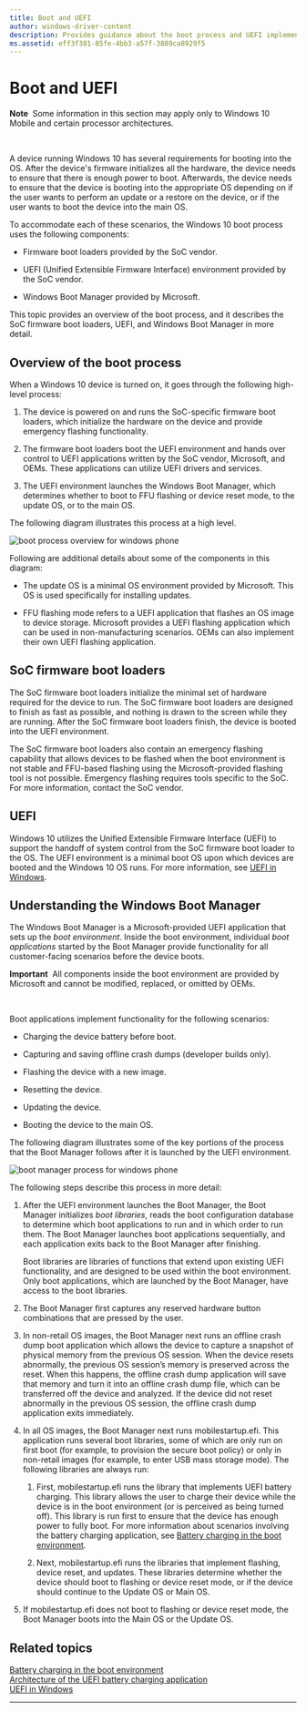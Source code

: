 ```yaml
---
title: Boot and UEFI
author: windows-driver-content
description: Provides guidance about the boot process and UEFI implementation requirements for devices that run Windows 10.
ms.assetid: eff3f381-85fe-4bb3-a57f-3889ca8929f5
---
```


# Boot and UEFI


**Note**  Some information in this section may apply only to Windows 10 Mobile and certain processor architectures.

 

A device running Windows 10 has several requirements for booting into the OS. After the device's firmware initializes all the hardware, the device needs to ensure that there is enough power to boot. Afterwards, the device needs to ensure that the device is booting into the appropriate OS depending on if the user wants to perform an update or a restore on the device, or if the user wants to boot the device into the main OS.

To accommodate each of these scenarios, the Windows 10 boot process uses the following components:

-   Firmware boot loaders provided by the SoC vendor.

-   UEFI (Unified Extensible Firmware Interface) environment provided by the SoC vendor.

-   Windows Boot Manager provided by Microsoft.

This topic provides an overview of the boot process, and it describes the SoC firmware boot loaders, UEFI, and Windows Boot Manager in more detail.

## Overview of the boot process


When a Windows 10 device is turned on, it goes through the following high-level process:

1.  The device is powered on and runs the SoC-specific firmware boot loaders, which initialize the hardware on the device and provide emergency flashing functionality.

2.  The firmware boot loaders boot the UEFI environment and hands over control to UEFI applications written by the SoC vendor, Microsoft, and OEMs. These applications can utilize UEFI drivers and services.

3.  The UEFI environment launches the Windows Boot Manager, which determines whether to boot to FFU flashing or device reset mode, to the update OS, or to the main OS.

The following diagram illustrates this process at a high level.

![boot process overview for windows phone](images/oem-boot-flow-overview.png)

Following are additional details about some of the components in this diagram:

-   The update OS is a minimal OS environment provided by Microsoft. This OS is used specifically for installing updates.

-   FFU flashing mode refers to a UEFI application that flashes an OS image to device storage. Microsoft provides a UEFI flashing application which can be used in non-manufacturing scenarios. OEMs can also implement their own UEFI flashing application.

## SoC firmware boot loaders


The SoC firmware boot loaders initialize the minimal set of hardware required for the device to run. The SoC firmware boot loaders are designed to finish as fast as possible, and nothing is drawn to the screen while they are running. After the SoC firmware boot loaders finish, the device is booted into the UEFI environment.

The SoC firmware boot loaders also contain an emergency flashing capability that allows devices to be flashed when the boot environment is not stable and FFU-based flashing using the Microsoft-provided flashing tool is not possible. Emergency flashing requires tools specific to the SoC. For more information, contact the SoC vendor.

## UEFI


Windows 10 utilizes the Unified Extensible Firmware Interface (UEFI) to support the handoff of system control from the SoC firmware boot loader to the OS. The UEFI environment is a minimal boot OS upon which devices are booted and the Windows 10 OS runs. For more information, see [UEFI in Windows](uefi-in-windows.md).

## Understanding the Windows Boot Manager


The Windows Boot Manager is a Microsoft-provided UEFI application that sets up the *boot environment*. Inside the boot environment, individual *boot applications* started by the Boot Manager provide functionality for all customer-facing scenarios before the device boots.

**Important**  All components inside the boot environment are provided by Microsoft and cannot be modified, replaced, or omitted by OEMs.

 

Boot applications implement functionality for the following scenarios:

-   Charging the device battery before boot.

-   Capturing and saving offline crash dumps (developer builds only).

-   Flashing the device with a new image.

-   Resetting the device.

-   Updating the device.

-   Booting the device to the main OS.

The following diagram illustrates some of the key portions of the process that the Boot Manager follows after it is launched by the UEFI environment.

![boot manager process for windows phone](images/oem-boot-flow-detail.png)

The following steps describe this process in more detail:

1.  After the UEFI environment launches the Boot Manager, the Boot Manager initializes *boot libraries*, reads the boot configuration database to determine which boot applications to run and in which order to run them. The Boot Manager launches boot applications sequentially, and each application exits back to the Boot Manager after finishing.

    Boot libraries are libraries of functions that extend upon existing UEFI functionality, and are designed to be used within the boot environment. Only boot applications, which are launched by the Boot Manager, have access to the boot libraries.

2.  The Boot Manager first captures any reserved hardware button combinations that are pressed by the user.

3.  In non-retail OS images, the Boot Manager next runs an offline crash dump boot application which allows the device to capture a snapshot of physical memory from the previous OS session. When the device resets abnormally, the previous OS session’s memory is preserved across the reset. When this happens, the offline crash dump application will save that memory and turn it into an offline crash dump file, which can be transferred off the device and analyzed. If the device did not reset abnormally in the previous OS session, the offline crash dump application exits immediately.

4.  In all OS images, the Boot Manager next runs mobilestartup.efi. This application runs several boot libraries, some of which are only run on first boot (for example, to provision the secure boot policy) or only in non-retail images (for example, to enter USB mass storage mode). The following libraries are always run:

    1.  First, mobilestartup.efi runs the library that implements UEFI battery charging. This library allows the user to charge their device while the device is in the boot environment (or is perceived as being turned off). This library is run first to ensure that the device has enough power to fully boot. For more information about scenarios involving the battery charging application, see [Battery charging in the boot environment](battery-charging-in-the-boot-environment.md).

    2.  Next, mobilestartup.efi runs the libraries that implement flashing, device reset, and updates. These libraries determine whether the device should boot to flashing or device reset mode, or if the device should continue to the Update OS or Main OS.

5.  If mobilestartup.efi does not boot to flashing or device reset mode, the Boot Manager boots into the Main OS or the Update OS.

## Related topics
[Battery charging in the boot environment](battery-charging-in-the-boot-environment.md)  
[Architecture of the UEFI battery charging application](architecture-of-the-uefi-battery-charging-application.md)  
[UEFI in Windows](uefi-in-windows.md)  

--------------------


